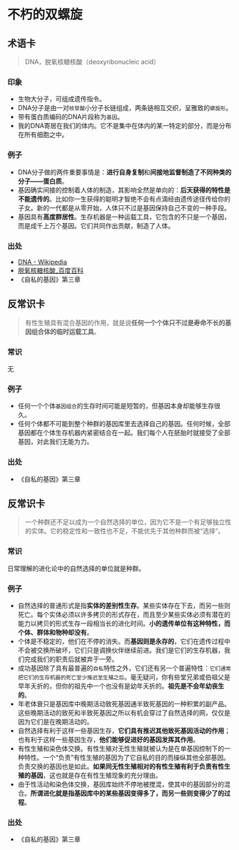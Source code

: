 # 不朽的双螺旋
## 术语卡
> DNA，脱氧核糖核酸（deoxyribonucleic acid）

### 印象
- 生物大分子，可组成遗传指令。
- DNA分子是由一对`核苷酸`小分子长链组成，两条链相互交织，呈雅致的`螺旋形`。
- 带有蛋白质编码的DNA片段称为`基因`。
- 我的DNA寄居在我们的体内。它不是集中在体内的某一特定的部分，而是分布在所有细胞之中。

### 例子
- DNA分子做的两件重要事情是：**进行自身复制**和**间接地监督制造了不同种类的分子——蛋白质**。
- 基因确实间接的控制着人体的制造，其影响全然是单向的：**后天获得的特性是不能遗传的**。比如你一生获得的聪明才智绝不会有点滴经由遗传途径传给你的子女。新的一代都是从零开始，人体只不过是基因保持自己不变的一种手段。
- 基因具有**高度群居性**。生存机器是一种运载工具，它包含的不只是一个基因，而是成千上万个基因。它们共同作出贡献，制造了人体。

### 出处
- [DNA - Wikipedia][1]
- [脱氧核糖核酸_百度百科][2]
- 《自私的基因》第三章


## 反常识卡
> 有性生殖具有混合基因的作用，就是说**任何一个个体只不过是寿命不长的基因组合体的临时运载工具**。

### 常识
无

### 例子
- 任何一个个体`基因组合`的生存时间可能是短暂的，但基因本身却能够生存很久。
- 任何个体都不可能到整个种群的基因库里去选择自己的基因。任何时候，全部基因都在个体生存机器内紧密结合在一起。我们每个人在胚胎时就接受了全部基因，对此我们无能为力。

### 出处
- 《自私的基因》第三章

## 反常识卡
> 一个种群还不足以成为一个自然选择的单位，因为它不是一个有足够独立性的实体。它的稳定性和一致性也不足，不能优先于其他种群而被“选择”。

### 常识
日常理解的进化论中的自然选择的单位就是种群。

### 例子
- 自然选择的普通形式是指**实体的差别性生存**。某些实体存在下去，而另一些则死亡。每个实体必须以许多拷贝的形式存在，而且至少某些实体必须有潜在的能力以拷贝的形式生存一段相当长的进化时间。**小的遗传单位有这种特性，而个体、群体和物种却没有**。
- 个体是不稳定的，他们在不停的消失。而**基因则是永存的**，它们在遗传过程中不会被交换所破坏，它们只是调换伙伴继续前进。我们是它们的生存机器，我们完成我们的职责后就被弃于一旁。
- 成功基因除了具有最普遍的`自私`特性之外，它们还有另一个普遍特性：`它们通常把它们的生存机器的死亡至少推迟至生殖之后`。毫无疑问，你有些堂兄弟或伯祖父是早年夭折的，但你的祖先中一个也没有是幼年夭折的。**祖先是不会年幼丧生的**。
- 年老体衰只是基因库中晚期活动致死基因通半致死基因的一种积累的副产品。这些晚期活动的致死和半致死基因之所以有机会穿过了自然选择的网，仅仅是因为它们是在晚期活动的。
- 自然选择有利于这样一些基因生存，**它们具有推迟其他致死基因活动的作用**；也有利于这样一些基因生存，**他们能够促进好的基因发挥其作用**。
- 有性生殖和染色体交换。有性生殖对无性生殖就被认为是在单基因控制下的一种特性。一个“负责”有性生殖的基因为了它自私的目的而操纵其他全部基因。负责交换的基因也是如此。**如果同无性生殖相对的有性生殖有利于负责有性生殖的基因**，这也就是存在有性生殖现象的充分理由。
- 由于性活动和染色体交换，基因库始终不停地被搅混，使其中的基因部分的混合。**所谓进化就是指基因库中的某些基因变得多了，而另一些则变得少了的过程**。

### 出处
- 《自私的基因》第三章

[1]:	https://en.wikipedia.org/wiki/DNA
[2]:	http://baike.baidu.com/link?url=V4LH9ciEc3w3dsALAvVS1bXTds8LyrWdHtD-4jfAzpbtvVxd0Sm3PpJkJWcy91hHyIrIa9PHmT19uYGvzotZaFUJJPrB5bJnKtMM15McWcYJw1IjtUXW_Hq21NEkCDlzs62SVwRzCneJ_2JqvhcYUmRNGbnneallme_fRqpMwx-empRHu87GkSIDK5x5buEG